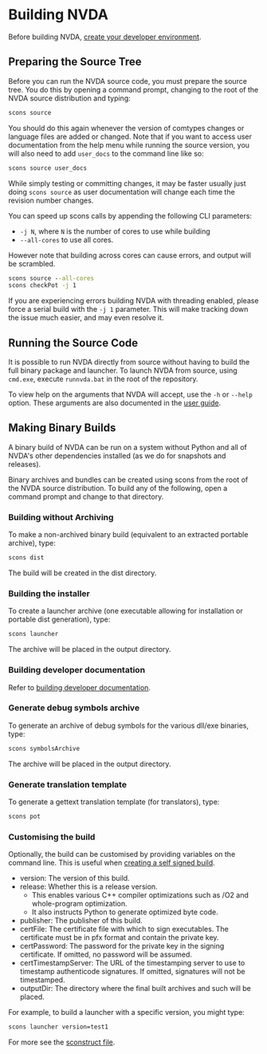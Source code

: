 # Building NVDA

Before building NVDA, [create your developer environment](./createDevEnvironment.md).

## Preparing the Source Tree

Before you can run the NVDA source code, you must prepare the source tree.
You do this by opening a command prompt, changing to the root of the NVDA source distribution and typing:

```cmd
scons source
```

You should do this again whenever the version of comtypes changes or language files are added or changed.
Note that if you want to access user documentation from the help menu while running the source version, you will also need to add `user_docs` to the command line like so:

```cmd
scons source user_docs
```

While simply testing or committing changes, it may be faster usually just doing `scons source` as user documentation will change each time the revision number changes.

You can speed up scons calls by appending the following CLI parameters:

* `-j N`, where `N` is the number of cores to use while building
* `--all-cores` to use all cores.

However note that building across cores can cause errors, and output will be scrambled.

```cmd
scons source --all-cores
scons checkPot -j 1
```

If you are experiencing errors building NVDA with threading enabled, please force a serial build with the `-j 1` parameter.
This will make tracking down the issue much easier, and may even resolve it.

## Running the Source Code

It is possible to run NVDA directly from source without having to build the full binary package and launcher.
To launch NVDA from source, using `cmd.exe`, execute `runnvda.bat` in the root of the repository.

To view help on the arguments that NVDA will accept, use the `-h` or `--help` option.
These arguments are also documented in the [user guide](https://download.nvaccess.org/documentation/userGuide.html#CommandLineOptions).

## Making Binary Builds

A binary build of NVDA can be run on a system without Python and all of NVDA's other dependencies installed (as we do for snapshots and releases).

Binary archives and bundles can be created using scons from the root of the NVDA source distribution. To build any of the following, open a command prompt and change to that directory.

### Building without Archiving

To make a non-archived binary build (equivalent to an extracted portable archive), type:

```cmd
scons dist
```

The build will be created in the dist directory.

### Building the installer

To create a launcher archive (one executable allowing for installation or portable dist generation), type:

```cmd
scons launcher
```

The archive will be placed in the output directory.

### Building developer documentation

Refer to [building developer documentation](./buildingDevDocumentation.md).

### Generate debug symbols archive

To generate an archive of debug symbols for the various dll/exe binaries, type:

```cmd
scons symbolsArchive
```

The archive will be placed in the output directory.

### Generate translation template

To generate a gettext translation template (for translators), type:

```cmd
scons pot
```

### Customising the build

Optionally, the build can be customised by providing variables on the command line.
This is useful when [creating a self signed build](./selfSignedBuild.md).

* version: The version of this build.
* release: Whether this is a release version.
  * This enables various C++ compiler optimizations such as /O2 and whole-program optimization.
  * It also instructs Python to generate optimized byte code.
* publisher: The publisher of this build.
* certFile: The certificate file with which to sign executables. The certificate must be in pfx format and contain the private key.
* certPassword: The password for the private key in the signing certificate. If omitted, no password will be assumed.
* certTimestampServer: The URL of the timestamping server to use to timestamp authenticode signatures. If omitted, signatures will not be timestamped.
* outputDir: The directory where the final built archives and such will be placed.

For example, to build a launcher with a specific version, you might type:

```cmd
scons launcher version=test1
```

For more see the [sconstruct file](../../sconstruct).
